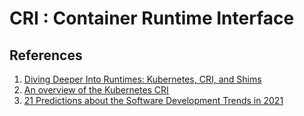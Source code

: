 # CRI : Container Runtime Interface





## References
1. [Diving Deeper Into Runtimes: Kubernetes, CRI, and Shims](https://www.threatstack.com/blog/diving-deeper-into-runtimes-kubernetes-cri-and-shims)
2. [An overview of the Kubernetes CRI](https://developer.ibm.com/technologies/containers/blogs/kube-cri-overview/)
3. [21 Predictions about the Software Development Trends in 2021](https://towardsdatascience.com/21-predictions-about-the-software-development-trends-in-2021-600bfa048be)